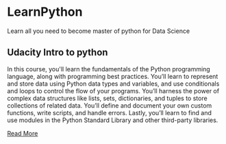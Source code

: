 # LearnPython
Learn all you need to become master of python for Data Science


## Udacity Intro to python
In this course, you'll learn the fundamentals of the Python programming language, along with programming best practices. You’ll learn to represent and store data using Python data types and variables, and use conditionals and loops to control the flow of your programs. You’ll harness the power of complex data structures like lists, sets, dictionaries, and tuples to store collections of related data. You’ll define and document your own custom functions, write scripts, and handle errors. Lastly, you’ll learn to find and use modules in the Python Standard Library and other third-party libraries.

<a href="https://www.udacity.com/course/introduction-to-python--ud1110" target='_blank'>Read More</a>
